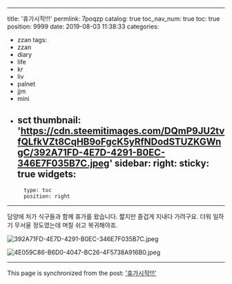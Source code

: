 
---
title: '휴가시작!!!'
permlink: 7poqzp
catalog: true
toc_nav_num: true
toc: true
position: 9999
date: 2019-08-03 11:38:33
categories:
- zzan
tags:
- zzan
- diary
- life
- kr
- liv
- palnet
- jjm
- mini
- sct
thumbnail: 'https://cdn.steemitimages.com/DQmP9JU2tvfQLfkVZt8CqHB9oFgcK5yRfNDodSTUZKGWngC/392A71FD-4E7D-4291-B0EC-346E7F035B7C.jpeg'
sidebar:
    right:
        sticky: true
widgets:
    -
        type: toc
        position: right
---


담양에 처가 식구들과 함께 휴가를 왔습니다. 
짧지만 즐겁게 지내다 가려구요. 
더워 일하기 무서울 정도였는데 며칠 쉬고 
복귀해야죠. 


![392A71FD-4E7D-4291-B0EC-346E7F035B7C.jpeg](https://cdn.steemitimages.com/DQmP9JU2tvfQLfkVZt8CqHB9oFgcK5yRfNDodSTUZKGWngC/392A71FD-4E7D-4291-B0EC-346E7F035B7C.jpeg)

![4E059C86-B6D0-4047-BC26-4F5738A916B0.jpeg](https://cdn.steemitimages.com/DQmafd82yTN9d9fqbMH5C1kD5PdSSYAZeQU9V4fUwQbDk35/4E059C86-B6D0-4047-BC26-4F5738A916B0.jpeg)

- - -

This page is synchronized from the post: ['휴가시작!!!'](https://steemit.com/@kingbit/7poqzp)
